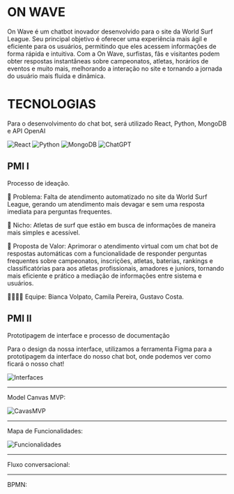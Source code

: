 
# ON WAVE

On Wave é um chatbot inovador desenvolvido para o site da World Surf League. Seu principal objetivo é oferecer uma experiência mais ágil e eficiente para os usuários, permitindo que eles acessem informações de forma rápida e intuitiva. Com a On Wave, surfistas, fãs e visitantes podem obter respostas instantâneas sobre campeonatos, atletas, horários de eventos e muito mais, melhorando a interação no site e tornando a jornada do usuário mais fluida e dinâmica.


# TECNOLOGIAS

Para o desenvolvimento do chat bot, será utilizado React, Python, MongoDB e API OpenAI

![React](https://img.shields.io/badge/react-%2320232a.svg?style=for-the-badge&logo=react&logoColor=%2361DAFB) ![Python](https://img.shields.io/badge/python-3670A0?style=for-the-badge&logo=python&logoColor=ffdd54) ![MongoDB](https://img.shields.io/badge/MongoDB-%234ea94b.svg?style=for-the-badge&logo=mongodb&logoColor=white) ![ChatGPT](https://img.shields.io/badge/chatGPT-74aa9c?style=for-the-badge&logo=openai&logoColor=white)

## PMI I

Processo de ideação.

🙁 Problema: Falta de atendimento automatizado no site da World Surf League, gerando um atendimento mais devagar e sem uma resposta imediata para perguntas frequentes.

🙂 Nicho: Atletas de surf que estão em busca de informações de maneira mais simples e acessível.

🎁 Proposta de Valor: Aprimorar o atendimento virtual com um chat bot de respostas automáticas com a funcionalidade de responder perguntas frequentes sobre campeonatos, inscrições, atletas, baterias, rankings e classificatórias para aos atletas profissionais, amadores e juniors, tornando mais eficiente e prático a mediação de informações entre sistema e usuários.

🧑‍💻👩‍💻 Equipe: Bianca Volpato, Camila Pereira, Gustavo Costa.

## PMI II

Prototipagem de interface e processo de documentação

    
Para o design da nossa interface, utilizamos a ferramenta Figma para a prototipagem da interface do nosso chat bot, onde podemos ver como ficará o nosso chat!


![Interfaces](https://media.discordapp.net/attachments/1169305982602584137/1357512643090321559/image.png?ex=67f079ab&is=67ef282b&hm=80f0aaa95e0c3f6c961e20139f129652e3c444dbf4b772bf67c3a31204124a28&=&format=webp&quality=lossless&width=1561&height=960)

****************************************************************************************************************************************************************************************************************************************************************

Model Canvas MVP:

![CavasMVP](https://media.discordapp.net/attachments/1169305982602584137/1357500633481216093/image.png?ex=67f06e7c&is=67ef1cfc&hm=e91735f57db202cd58020eb85815f8af5e1065b55f648df86b9310c367c47120&)

****************************************************************************************************************************************************************************************************************************************************************

Mapa de Funcionalidades:

![Funcionalidades](https://media.discordapp.net/attachments/1169305982602584137/1357501663707005030/image.png?ex=67f06f71&is=67ef1df1&hm=fc50362232499c90ca7de31b83dfbcb1badf4fb5cba03f886fdd271aa25bad55&=&format=webp&quality=lossless)

****************************************************************************************************************************************************************************************************************************************************************

Fluxo conversacional:



****************************************************************************************************************************************************************************************************************************************************************

BPMN:
